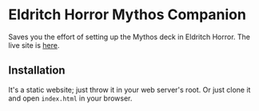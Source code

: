# Eldritch Horror Mythos Companion #

Saves you the effort of setting up the Mythos deck in Eldritch Horror. The live
site is [here](https://silverhammermba.github.io/mythos/).

## Installation ##

It's a static website; just throw it in your web server's root. Or just clone it
and open `index.html` in your browser.
